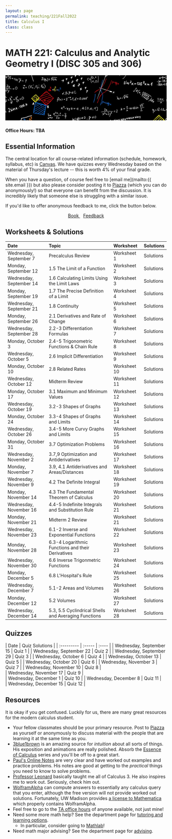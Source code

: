 ```yaml
---
layout: page
permalink: teaching/221Fall2022
title: Calculus I
class: class
---
```


# MATH 221: Calculus and Analytic Geometry I (DISC 305 and 306)
![fire calculus picture](/images/projects/calculus1.jpg)

#### **Office Hours:**  TBA

## Essential Information

The central location for all course-related information (schedule, homework, syllabus, etc) is [Canvas](https://canvas.wisc.edu/courses/261730). We have quizzes every Wednesday based on the material of Thursday's lecture -- this is worth 4% of your final grade.

When you have a question, of course feel free to [email me](mailto:{{ site.email }}) but also please consider posting it to [Piazza](https://piazza.com/class/kt4qkk7ybq74jg) (which you can do anonymously!) so that everyone can benefit from the discussion. It is incredibly likely that someone else is struggling with a similar issue. 

If you'd like to offer anonymous feedback to me, click the button below.

<div class="button-container" style="text-align: center">
    <a href="https://www.cengage.com/c/calculus-8e-stewart/9781285740621PF/" class="button" style="margin:5px">
    <i class="fas fa-book" aria-hidden="true"></i>
    Book
    </a>
    <a href="https://forms.gle/vWJiy4654gcWQoDA8" class="button" style="margin:5px">
    <i class="fas fa-comment" aria-hidden="true"></i>
    Feedback
    </a>
</div>


## Worksheets & Solutions

| Date | Topic | Worksheet |  Solutions |
| :--------- | :---------  | :-----  | :---- |
| Wednesday, September 7   | Precalculus Review | Worksheet 1 | Solutions | 
| Monday, September 12 | 1.5 The Limit of a Function | Worksheet 2 | Solutions  | 
| Wednesday, September 14 | 1.6 Calculating Limits Using the Limit Laws | Worksheet 3 | Solutions  | 
| Monday, September 19 | 1.7 The Precise Definition of a Limit | Worksheet 4 | Solutions  | 
| Wednesday, September 21 | 1.8 Continuity | Worksheet 5 | Solutions  |
| Monday, September 26| 2.1 Derivatives and Rate of Change | Worksheet 6 | Solutions | 
| Wednesday, September 28 | 2.2-3 Differentiation Formulas | Worksheet 7 | Solutions |
| Monday, October 3 | 2.4-5 Trigonometric Functions & Chain Rule | Worksheet 8 | Solutions |
| Wednesday, October 5 | 2.6 Implicit Differentiation | Worksheet 9 | Solutions |
| Monday, October 10 | 2.8 Related Rates| Worksheet 10 | Solutions|
| Wednesday, October 12 | Midterm Review | Worksheet 11 | Solutions |
| Monday, October 17 | 3.1 Maximum and Minimum Values | Worksheet 12 | Solutions |
| Wednesday, October 19 | 3.2-3 Shapes of Graphs | Worksheet 13 | Solutions |
| Monday, October 24 | 3.3-4 Shapes of Graphs and Limits  | Worksheet 14 | Solutions |
| Wednesday, October 26 | 3.4-5 More Curvy Graphs and Limits  | Worksheet 15 | Solutions |
| Monday, October 31 | 3.7 Optimization Problems | Worksheet 16 | Solutions |
| Wednesday, November 2 | 3.7,9 Optimization and Antiderivatives  | Worksheet 17 | Solutions |
| Monday, November 7 | 3.9, 4.1 Antiderivatives and Areas/Distances | Worksheet 18 | Solutions |
| Wednesday, November 9 | 4.2 The Definite Integral | Worksheet 19 | Solutions |
| Monday, November 14 | 4.3 The Fundamental Theorem of Calculus | Worksheet 20 | Solutions |
| Wednesday, November 16 | 4.4-5 Indefinite Integrals and Substitution Rule  | Worksheet 21 | Solutions |
| Monday, November 21 | Midterm 2 Review | Worksheet 21 | Solutions |
| Wednesday, November 23 | 6.1-2 Inverse and Exponential Functions | Worksheet 22 | Solutions |
| Monday, November 28 | 6.3-4 Logarithmic Functions and their Derivatives | Worksheet 23 | Solutions |
| Wednesday, November 30 | 6.6 Inverse Trigonmetric Functions | Worksheet 24 | Solutions |
| Monday, December 5 | 6.8 L'Hospital's Rule  | Worksheet 25 | Solutions |
| Wednesday, December 7 | 5.1-2 Areas and Volumes | Worksheet 26 | Solutions |
| Monday, December 12 | 5.2 Volumes | Worksheet 27 | Solutions |
| Wednesday, December 14 | 5.3, 5.5 Cyclindrical Shells and Averaging Functions | Worksheet 28 | Solutions |


## Quizzes

| Date | Quiz Solutions |
| :--------- | :-----  | :---- |
| Wednesday, September 15 | Quiz 1 |
| Wednesday, September 22 |  Quiz 2  |
| Wednesday, September 29 | Quiz 3 |
| Wednesday, October 6 |  Quiz 4 |
| Wednesday, October 13  | Quiz 5 |
| Wednesday, October 20 |  Quiz 6 |
| Wednesday, November 3 |  Quiz 7 |
| Wednesday, November 10 |  Quiz 8 |  
| Wednesday, November 17 |  Quiz 9 |  
| Wednesday, December 1 |  Quiz 10  | 
| Wednesday, December 8 |  Quiz 11 |  
| Wednesday, December 15 |  Quiz 12 | 



## Resources

It is okay if you get confused. Luckily for us, there are many great resources for the modern calculus student. 

- Your fellow classmates should be your primary resource. Post to [Piazza](https://piazza.com/class/kt4qkk7ybq74jg) as yourself or anonymously to discuss material with the people that are learning it at the same time as you.
- [3blue1brown](https://www.youtube.com/channel/UCYO_jab_esuFRV4b17AJtAw) is an amazing source for *intuition* about all sorts of things. His exposition and animations are really polished. Absorb the [Essence of Calculus](https://www.youtube.com/watch?v=WUvTyaaNkzM&list=PLZHQObOWTQDMsr9K-rj53DwVRMYO3t5Yr) series and you'll be off to a great start.
- [Paul's Online Notes](https://tutorial.math.lamar.edu/classes/calci/calci.aspx) are very clear and have worked out examples and practice problems. His notes are good at getting to the *practical* things you need to know to solve problems.
- [Professor Leonard](https://www.youtube.com/channel/UCoHhuummRZaIVX7bD4t2czg) basically taught me all of Calculus 3. He also inspires me to work out. Seriously, check him out.
- [WolframAlpha](https://www.wolframalpha.com/) can compute answers to essentially any calculus query that you enter, although the free version will not provide worked out solutions. Fortunately, UW Madison provides [a license to Mathematica](https://software.wisc.edu/cgi-bin/ssl/csl_download.cgi) which properly contains WolframAlpha.
- Feel free to go to the [TA office hours](https://canvas.wisc.edu/courses/212363/pages/office-hours?module_item_id=2833122) of anyone available, not just mine!
- Need some more math help? See the department page for [tutoring and learning options](https://math.wisc.edu/undergraduate/mlc/).
  - In particular, consider going to [Mathlab](https://www.math.wisc.edu/undergraduate/mathlab)!
- Need math major advising? See the department page for [advising](https://www.math.wisc.edu/undergraduate/advising).